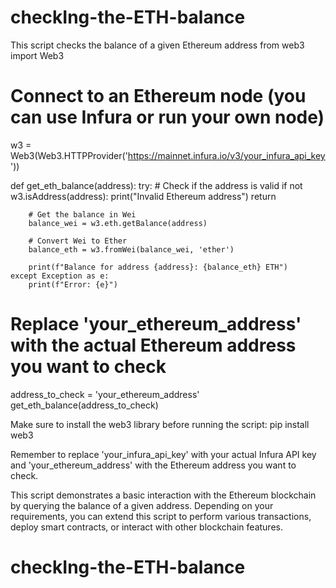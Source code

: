 # checkIng-the-ETH-balance
This script checks the balance of a given Ethereum address
from web3 import Web3

# Connect to an Ethereum node (you can use Infura or run your own node)
w3 = Web3(Web3.HTTPProvider('https://mainnet.infura.io/v3/your_infura_api_key'))

def get_eth_balance(address):
    try:
        # Check if the address is valid
        if not w3.isAddress(address):
            print("Invalid Ethereum address")
            return

        # Get the balance in Wei
        balance_wei = w3.eth.getBalance(address)

        # Convert Wei to Ether
        balance_eth = w3.fromWei(balance_wei, 'ether')

        print(f"Balance for address {address}: {balance_eth} ETH")
    except Exception as e:
        print(f"Error: {e}")

# Replace 'your_ethereum_address' with the actual Ethereum address you want to check
address_to_check = 'your_ethereum_address'
get_eth_balance(address_to_check)

Make sure to install the web3 library before running the script:
pip install web3

Remember to replace 'your_infura_api_key' with your actual Infura API key and 'your_ethereum_address' with the Ethereum address you want to check.

This script demonstrates a basic interaction with the Ethereum blockchain by querying the balance of a given address. Depending on your requirements, you can extend this script to perform various transactions, deploy smart contracts, or interact with other blockchain features.

# checkIng-the-ETH-balance
